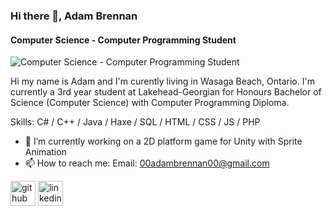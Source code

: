 ### Hi there 👋, Adam Brennan  
#### Computer Science - Computer Programming Student
![Computer Science - Computer Programming Student](https://www.lakeheadgeorgian.ca/wp-content/uploads/2018/02/logo2.png)

Hi my name is Adam and I'm curently living in Wasaga Beach, Ontario. I'm currently a 3rd year student at Lakehead-Georgian for Honours Bachelor of Science (Computer Science) with Computer Programming Diploma.

Skills: C# / C++ / Java / Haxe / SQL / HTML / CSS / JS / PHP

- 🔭 I’m currently working on a 2D platform game for Unity with Sprite Animation 
- 📫 How to reach me: Email: 00adambrennan00@gmail.com  


[<img src='https://cdn.jsdelivr.net/npm/simple-icons@3.0.1/icons/github.svg' alt='github' height='40'>](https://github.com/Adam882094)  [<img src='https://cdn.jsdelivr.net/npm/simple-icons@3.0.1/icons/linkedin.svg' alt='linkedin' height='40'>](https://www.linkedin.com/in/adam-brennan-profile/)  

